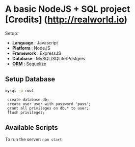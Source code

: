 # A basic NodeJS + SQL project [Credits] (http://realworld.io)

Setup:

- **Language**	: Javascript
- **Platform**	: NodeJS
- **Framework**	: ExpressJS
- **Database**	: MySQL/SQLite/Postgres
- **ORM**	: Sequelize

## Setup Database

```bash
mysql -u root
```

```mysql-psql
 create database db;
 create user user with password 'pass';
 grant all privileges on db.* to user;
 flush privileges;
```

## Available Scripts

To run the server:
`npm start`